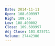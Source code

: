 ```yaml
---
Date: 2014-11-11
Open: 108.699997
High: 109.75
Low: 108.400002
Close: 109.699997
Adj Close: 103.025711
Volume: 27442300
---
```

